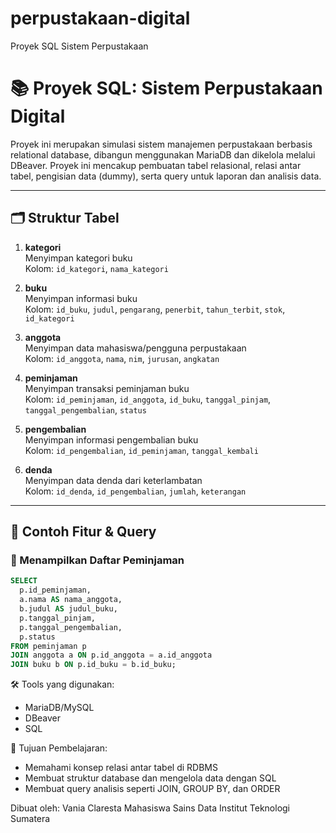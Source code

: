 # perpustakaan-digital
Proyek SQL Sistem Perpustakaan
# 📚 Proyek SQL: Sistem Perpustakaan Digital

Proyek ini merupakan simulasi sistem manajemen perpustakaan berbasis relational database, dibangun menggunakan MariaDB dan dikelola melalui DBeaver. Proyek ini mencakup pembuatan tabel relasional, relasi antar tabel, pengisian data (dummy), serta query untuk laporan dan analisis data.

---

## 🗂️ Struktur Tabel

1. **kategori**  
   Menyimpan kategori buku  
   Kolom: `id_kategori`, `nama_kategori`

2. **buku**  
   Menyimpan informasi buku  
   Kolom: `id_buku`, `judul`, `pengarang`, `penerbit`, `tahun_terbit`, `stok`, `id_kategori`

3. **anggota**  
   Menyimpan data mahasiswa/pengguna perpustakaan  
   Kolom: `id_anggota`, `nama`, `nim`, `jurusan`, `angkatan`

4. **peminjaman**  
   Menyimpan transaksi peminjaman buku  
   Kolom: `id_peminjaman`, `id_anggota`, `id_buku`, `tanggal_pinjam`, `tanggal_pengembalian`, `status`

5. **pengembalian**  
   Menyimpan informasi pengembalian buku  
   Kolom: `id_pengembalian`, `id_peminjaman`, `tanggal_kembali`

6. **denda**  
   Menyimpan data denda dari keterlambatan  
   Kolom: `id_denda`, `id_pengembalian`, `jumlah`, `keterangan`

---

## 📌 Contoh Fitur & Query

### 🔎 Menampilkan Daftar Peminjaman

```sql
SELECT 
  p.id_peminjaman,
  a.nama AS nama_anggota,
  b.judul AS judul_buku,
  p.tanggal_pinjam,
  p.tanggal_pengembalian,
  p.status
FROM peminjaman p
JOIN anggota a ON p.id_anggota = a.id_anggota
JOIN buku b ON p.id_buku = b.id_buku;
```
🛠 Tools yang digunakan:
- MariaDB/MySQL
- DBeaver
- SQL

🧠 Tujuan Pembelajaran:
- Memahami konsep relasi antar tabel di RDBMS
- Membuat struktur database dan mengelola data dengan SQL
- Membuat query analisis seperti JOIN, GROUP BY, dan ORDER


Dibuat oleh: 
Vania Claresta
Mahasiswa Sains Data
Institut Teknologi Sumatera
